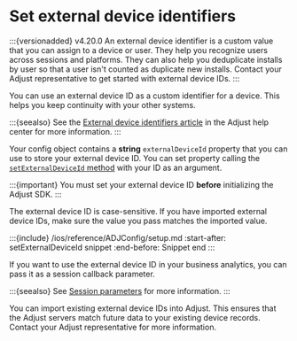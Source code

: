 # Set external device identifiers

:::{versionadded} v4.20.0
An external device identifier is a custom value that you can assign to a device or user. They help you recognize users across sessions and platforms. They can also help you deduplicate installs by user so that a user isn't counted as duplicate new installs. Contact your Adjust representative to get started with external device IDs.
:::

You can use an external device ID as a custom identifier for a device. This helps you keep continuity with your other systems.

:::{seealso}
See the [External device identifiers article](https://help.adjust.com/en/article/external-device-identifiers) in the Adjust help center for more information.
:::

Your config object contains a **string** `externalDeviceId` property that you can use to store your external device ID. You can set property calling the [`setExternalDeviceId` method](#ios-setexternaldeviceid-invocation) with your ID as an argument.

:::{important}
You must set your external device ID **before** initializing the Adjust SDK.
:::

The external device ID is case-sensitive. If you have imported external device IDs, make sure the value you pass matches the imported value.

:::{include} /ios/reference/ADJConfig/setup.md
:start-after: setExternalDeviceId snippet
:end-before: Snippet end
:::

If you want to use the external device ID in your business analytics, you can pass it as a session callback parameter. 

:::{seealso}
See [Session parameters](/ios/features/recording/session-parameters) for more information.
:::

You can import existing external device IDs into Adjust. This ensures that the Adjust servers match future data to your existing device records. Contact your Adjust representative for more information.
